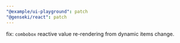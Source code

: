 ```yaml
---
"@example/ui-playground": patch
"@genseki/react": patch
---
```


fix: `combobox` reactive value re-rendering from dynamic items change.
